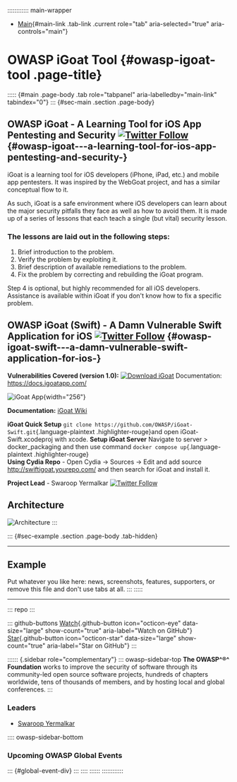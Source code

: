 :::::::::::: main-wrapper
- [Main](#div-main){#main-link .tab-link .current role="tab"
  aria-selected="true" aria-controls="main"}

# OWASP iGoat Tool {#owasp-igoat-tool .page-title}

::::: {#main .page-body .tab role="tabpanel" aria-labelledby="main-link" tabindex="0"}
::: {#sec-main .section .page-body}
## OWASP iGoat - A Learning Tool for iOS App Pentesting and Security [![Twitter Follow](https://img.shields.io/twitter/follow/espadrine.svg?style=social&label=Follow)](https://twitter.com/OWASPiGoat/) {#owasp-igoat---a-learning-tool-for-ios-app-pentesting-and-security-}

iGoat is a learning tool for iOS developers (iPhone, iPad, etc.) and
mobile app pentesters. It was inspired by the WebGoat project, and has a
similar conceptual flow to it.

As such, iGoat is a safe environment where iOS developers can learn
about the major security pitfalls they face as well as how to avoid
them. It is made up of a series of lessons that each teach a single (but
vital) security lesson.

### The lessons are laid out in the following steps:

1.  Brief introduction to the problem.
2.  Verify the problem by exploiting it.
3.  Brief description of available remediations to the problem.
4.  Fix the problem by correcting and rebuilding the iGoat program.

Step 4 is optional, but highly recommended for all iOS developers.
Assistance is available within iGoat if you don't know how to fix a
specific problem.

## OWASP iGoat (Swift) - A Damn Vulnerable Swift Application for iOS [![Twitter Follow](https://img.shields.io/twitter/follow/espadrine.svg?style=social&label=Follow)](https://twitter.com/OWASPiGoat/) {#owasp-igoat-swift---a-damn-vulnerable-swift-application-for-ios-}

**Vulnerabilities Covered (version 1.0):** [![Download
iGoat](https://img.shields.io/badge/Download-iGoat-orange.svg)](https://codeload.github.com/OWASP/iGoat-Swift/zip/master)
Documentation: https://docs.igoatapp.com/

![](../../raw.githubusercontent.com/swaroopsy/test/refs/heads/master/h1.gif?raw=true "iGoat App"){width="256"}

**Documentation:** [iGoat
Wiki](https://github.com/OWASP/iGoat-Swift/wiki)

**iGoat Quick Setup**
`git clone https://github.com/OWASP/iGoat-Swift.git`{.language-plaintext
.highlighter-rouge}and open iGoat-Swift.xcodeproj with xcode. **Setup
iGoat Server** Navigate to server \> docker_packaging and then use
command `docker compose up`{.language-plaintext .highlighter-rouge}\
**Using Cydia Repo** - Open Cydia -\> Sources -\> Edit and add source
http://swiftigoat.yourepo.com/ and then search for iGoat and install it.

**Project Lead** - Swaroop Yermalkar [![Twitter
Follow](https://img.shields.io/twitter/follow/espadrine.svg?style=social&label=Follow)](https://twitter.com/swaroopsy)

## Architecture

![Architecture](../../raw.githubusercontent.com/swaroopsy/test/refs/heads/master/Architecture.png?raw=true)
:::

::: {#sec-example .section .page-body .tab-hidden}

------------------------------------------------------------------------

## Example

Put whatever you like here: news, screenshots, features, supporters, or
remove this file and don't use tabs at all.
:::
:::::

------------------------------------------------------------------------

::: repo
:::

::: github-buttons
[Watch](https://github.com/owasp/www-project-igoat-tool/subscription){.github-button
icon="octicon-eye" data-size="large" show-count="true"
aria-label="Watch on GitHub"}
[Star](https://github.com/owasp/www-project-igoat-tool){.github-button
icon="octicon-star" data-size="large" show-count="true"
aria-label="Star on GitHub"}
:::

:::::: {.sidebar role="complementary"}
::: owasp-sidebar-top
**The OWASP^®^ Foundation** works to improve the security of software
through its community-led open source software projects, hundreds of
chapters worldwide, tens of thousands of members, and by hosting local
and global conferences.
:::

### Leaders

- [Swaroop
  Yermalkar](../cdn-cgi/l/email-protection.html#fb888c9a8994948bd5829e89969a97909e89bb948c9a888bd594899c)

:::: owasp-sidebar-bottom
### Upcoming OWASP Global Events

::: {#global-event-div}
:::
::::
::::::
::::::::::::
